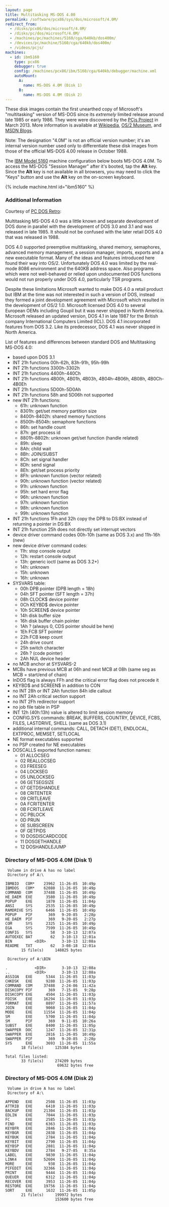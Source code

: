 ```yaml
---
layout: page
title: Multitasking MS-DOS 4.00
permalink: /software/pcx86/sys/dos/microsoft/4.0M/
redirect_from:
  - /disks/pcx86/dos/microsoft/4.0M/
  - /disks/pc/dos/microsoft/4.0M/
  - /machines/pc/machines/5160/cga/640kb/dos400m/
  - /devices/pc/machine/5160/cga/640kb/dos400m/
  - /videos/pcjs/
machines:
  - id: ibm5160
    type: pcx86
    debugger: true
    config: /machines/pcx86/ibm/5160/cga/640kb/debugger/machine.xml
    autoMount:
      A:
        name: MS-DOS 4.0M (Disk 1)
      B:
        name: MS-DOS 4.0M (Disk 2)
---
```


These disk images contain the first unearthed copy of Microsoft's "multitasking" version of MS-DOS
since its *extremely* limited release around late 1985 or early 1986.  They were were discovered by the
[PCjs Project](/about/) in March 2013.  More information is available at
[Wikipedia](http://en.wikipedia.org/wiki/Multi-tasking_MS-DOS_4.0),
[OS/2 Museum](http://www.os2museum.com/wp/?p=1769), and
[MSDN Blogs](http://blogs.msdn.com/b/larryosterman/archive/2004/03/22/94209.aspx).

Note: The designation "4.0M" is not an official version number; it's an internal version number used only to
differentiate these disk images from those of the official MS-DOS 4.00 release in October 1988.

The [IBM Model 5160](/machines/pcx86/ibm/5160/) machine configuration below boots MS-DOS 4.0M.  To access the MS-DOS
"Session Manager" after it's booted, tap the **Alt** key.  Since the **Alt** key is not available in all browsers,
you may need to click the "Keys" button and use the **Alt** key on the on-screen keyboard.

{% include machine.html id="ibm5160" %}

### Additional Information

Courtesy of [PC DOS Retro](https://pcdosretro.github.io/multitaskingmsdos4.htm):

Multitasking MS-DOS 4.0 was a little known and separate development of DOS done in parallel with the development
of DOS 3.0 and 3.1 and was released in late 1985.  It should not be confused with the later retail DOS 4.0 that was
released in 1988.

DOS 4.0 supported preemptive multitasking, shared memory, semaphores, advanced memory management,
a session manager, imports, exports and a new executable format.  Many of the ideas and features introduced here found
their way into OS/2.  Unfortunately DOS 4.0 was limited by the real-mode 8086 environment and the 640KB address space.
Also programs which were not well-behaved or relied upon undocumented DOS functions would not run properly under
DOS 4.0, particularly TSR programs.

Despite these limitations Microsoft wanted to make DOS 4.0 a retail product but
IBM at the time was not interested in such a version of DOS, instead they formed a joint development agreement with
Microsoft which resulted in the development of OS/2 1.0.  Microsoft licensed DOS 4.0 to several European OEMs including
Goupil but it was never shipped in North America.  Microsoft released an updated version, DOS 4.1 in late 1987 for
the British company International Computers Limited (ICL).  DOS 4.1 incorporated features from DOS 3.2.  Like its
predecessor, DOS 4.1 was never shipped in North America.
 
List of features and differences between standard DOS and Multitasking MS-DOS 4.0:

  - based upon DOS 3.1
  - INT 21h functions 00h-62h, 83h-91h, 95h-99h
  - INT 21h functions 3300h-3302h
  - INT 21h functions 4400h-440Ch
  - INT 21h functions 4B00h, 4B01h, 4B03h, 4B04h-4B06h, 4B08h, 4B0Ch-4B0Eh
  - INT 21h functions 5D00h-5D0Ah
  - INT 21h functions 58h and 5D06h not supported
  - new INT 21h functions:
	  - 61h: unknown function
	  - 8301h: get/set memory partition size
	  - 8400h-8402h: shared memory functions
	  - 8500h-8504h: semaphore functions
	  - 86h: set handle count
	  - 87h: get process id
	  - 8801h-8802h: unknown get/set function (handle related)
	  - 89h: sleep
	  - 8Ah: child wait
	  - 8Bh: JOIN/SUBST
	  - 8Ch: set signal handler
	  - 8Dh: send signal
	  - 8Eh: get/set process priority
	  - 8Fh: unknown function (vector related)
	  - 90h: unknown function (vector related)
	  - 91h: unknown function
	  - 95h: set hard error flag
	  - 96h: unknown function
	  - 97h: unknown function
	  - 98h: unknown function
	  - 99h: unknown function
  - INT 21h functions 1Fh and 32h copy the DPB to DS:BX instead of returning a pointer in DS:BX
  - INT 21h function 25h does not directly set interrupt vectors
  - device driver command codes 00h-10h (same as DOS 3.x) and 11h-16h (new)
  - new device driver command codes:
	  - 11h: stop console output
	  - 12h: restart console output
	  - 13h: generic ioctl (same as DOS 3.2+)
	  - 14h: unknown
	  - 15h: unknown
	  - 16h: unknown
  - SYSVARS table:
	  - 00h DPB pointer (DPB length = 18h)
	  - 04h SFT pointer (SFT length = 37h)
	  - 08h CLOCK$ device pointer
	  - 0Ch KEYBD$ device pointer
	  - 10h SCREEN$ device pointer
	  - 14h disk buffer size
	  - 16h disk buffer chain pointer
	  - 1Ah ? (always 0, CDS pointer should be here)
	  - 1Eh FCB SFT pointer
	  - 22h FCB keep count
	  - 24h drive count
	  - 25h switch character
	  - 26h ? (code pointer)
	  - 2Ah NUL device header
  - no MCB anchor at SYSVARS-2
  - MCBs have previous MCB at 06h and next MCB at 08h (same seg as MCB = start/end of chain)
  - InDOS flag is always FFh and the critical error flag does not precede it
  - KEYBD$ and SCREEN$ in addition to CON
  - no INT 28h or INT 2Ah function 84h idle callout
  - no INT 2Ah critical section support
  - no INT 2Fh redirector support
  - no job file table in PSP
  - INT 12h (40h:13h) value is altered to limit session memory
  - CONFIG.SYS commands: BREAK, BUFFERS, COUNTRY, DEVICE, FCBS, FILES, LASTDRIVE, SHELL (same as DOS 3.1)
  - additional internal commands: CALL, DETACH (DET), ENDLOCAL, EXTPROC, MEMSET, SETLOCAL
  - NE format executables supported
  - no PSP created for NE executables
  - DOSCALLS exported function names:
	  - 01 ALLOCSEG
	  - 02 REALLOCSEG
	  - 03 FREESEG
	  - 04 LOCKSEG
	  - 05 UNLOCKSEG
	  - 06 GETSEGSIZE
	  - 07 GETDSHANDLE
	  - 08 CRITENTER
	  - 09 CRITLEAVE
	  - 0A FCRITENTER
	  - 0B FCRITLEAVE
	  - 0C PBLOCK
	  - 0D PRUN
	  - 0E SUBSCREEN
	  - 0F GETPIDS
	  - 10 DOSDISCARDCODE
	  - 11 DOSGETHANDLE
	  - 12 DOSHANDLEJUMP

### Directory of MS-DOS 4.0M (Disk 1)

     Volume in drive A has no label
     Directory of A:\

    IBMBIO   COM*    23962  11-26-85  10:49p
    IBMDOS   COM*    62080  11-26-85  10:49p
    COMMAND  COM     37488  11-26-85  10:49p
    HE_DAEM  EXE      3580  11-26-85  10:49p
    POPUP    EXE      1870  11-26-85  11:04p
    ANSI     SYS      2535  11-26-85  10:49p
    RAMDRIVE SYS      6466  11-26-85  10:49p
    POPUP    PIF       369   9-20-85   2:28p
    HE_DAEM  PIF       369   9-20-85   2:27p
    COM      SYS      2325  11-26-85  10:49p
    EGA      SYS      7599  11-26-85  10:49p
    CONFIG   SYS        58   3-10-13  12:07a
    AUTOEXEC BAT        62   3-10-13  12:01a
    BIN          <DIR>       3-10-13  12:08a
    README   TXT        62   3-08-18  12:01a
           15 file(s)     148825 bytes

     Directory of A:\BIN

    .            <DIR>       3-10-13  12:08a
    ..           <DIR>       3-10-13  12:08a
    ASSIGN   EXE      5344  11-26-85  11:03p
    CHKDSK   EXE      9280  11-26-85  11:03p
    COMMAND  COM     37488   2-24-86  11:42a
    DISKCOPY PIF       369   7-15-85   9:28p
    DISKCOPY EXE      4504  11-26-85  11:03p
    FDISK    EXE     16294  11-26-85  11:03p
    FORMAT   EXE      8897  11-26-85  11:57a
    JOIN     EXE      9060  11-26-85  11:04p
    MODE     EXE     11554  11-26-85  11:04p
    SM       EXE      5700  11-26-85  11:04p
    SM       PIF       369   9-11-85  10:26a
    SUBST    EXE      8400  11-26-85  11:05p
    SWAPPER  DOC      1247  11-26-85  12:31p
    SWAPPER  EXE      2816  11-26-85  10:49p
    SWAPPER  PIF       369   9-20-85   2:28p
    SYS      EXE      3693  11-26-85  11:55a
           18 file(s)     125384 bytes

    Total files listed:
           33 file(s)     274209 bytes
                           69632 bytes free

### Directory of MS-DOS 4.0M (Disk 2)

     Volume in drive A has no label
     Directory of A:\

    APPEND   EXE      2508  11-26-85  11:03p
    ATTRIB   EXE      6410  11-26-85  11:03p
    BACKUP   EXE     21304  11-26-85  11:03p
    EDLIN    EXE      7044  11-26-85  11:03p
    FC       EXE      2585  11-26-85  11:03p
    FIND     EXE      6363  11-26-85  11:03p
    KEYBFR   EXE      2846  11-26-85  11:04p
    KEYBGR   EXE      2838  11-26-85  11:04p
    KEYBUK   EXE      2784  11-26-85  11:04p
    KEYBIT   EXE      2790  11-26-85  11:04p
    KEYBSP   EXE      2881  11-26-85  11:04p
    KEYBDV   EXE      2784   9-27-85   8:35a
    LABEL    EXE      9830  11-26-85  11:04p
    LINK4    EXE     52604  11-26-85  11:04p
    MORE     EXE       938  11-26-85  11:04p
    PIFEDIT  EXE     32366  11-26-85  11:04p
    PRINT    EXE      9444  11-26-85  11:04p
    QUEUER   EXE      6312  11-26-85  11:04p
    RECOVER  EXE      3953  11-26-85  11:04p
    RESTORE  EXE     19756  11-26-85  11:04p
    SORT     EXE      1632  11-26-85  11:05p
           21 file(s)     199972 bytes
                          153600 bytes free
